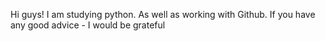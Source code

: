 Hi guys!
I am studying python. As well as working with Github.
If you have any good advice - I would be grateful
